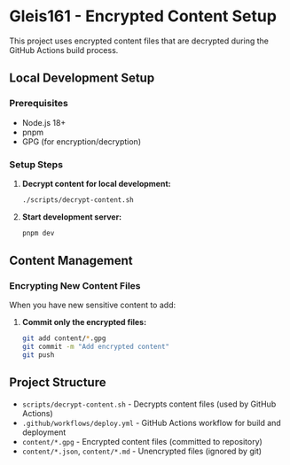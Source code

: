 # Gleis161 - Encrypted Content Setup

This project uses encrypted content files that are decrypted during the GitHub Actions build process.

## Local Development Setup

### Prerequisites
- Node.js 18+
- pnpm
- GPG (for encryption/decryption)

### Setup Steps

1. **Decrypt content for local development:**
   ```bash
   ./scripts/decrypt-content.sh
   ```

2. **Start development server:**
   ```bash
   pnpm dev
   ```

## Content Management

### Encrypting New Content Files

When you have new sensitive content to add:

1. **Commit only the encrypted files:**
   ```bash
   git add content/*.gpg
   git commit -m "Add encrypted content"
   git push
   ```

## Project Structure

- `scripts/decrypt-content.sh` - Decrypts content files (used by GitHub Actions)
- `.github/workflows/deploy.yml` - GitHub Actions workflow for build and deployment
- `content/*.gpg` - Encrypted content files (committed to repository)
- `content/*.json`, `content/*.md` - Unencrypted files (ignored by git)
